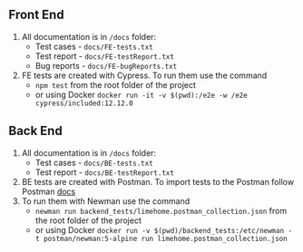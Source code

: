 ## Front End
1. All documentation is in `/docs` folder:
   - Test cases - `docs/FE-tests.txt`
   - Test report - `docs/FE-testReport.txt`
   - Bug reports - `docs/FE-bugReports.txt`
2. FE tests are created with Cypress. To run them use the command 
   - `npm test` from the root folder of the project
   - or using Docker `docker run -it -v $(pwd):/e2e -w /e2e cypress/included:12.12.0`  

## Back End
1. All documentation is in `/docs` folder:
   - Test cases - `docs/BE-tests.txt`
   - Test report - `docs/BE-testReport.txt`
2. BE tests are created with Postman. To import tests to the Postman follow Postman [docs](https://learning.postman.com/docs/getting-started/importing-and-exporting-data/#importing-postman-data)
3. To run them with Newman use the command 
   - `newman run backend_tests/limehome.postman_collection.json` from the root folder of the project
   - or using Docker `docker run -v $(pwd)/backend_tests:/etc/newman -t postman/newman:5-alpine run limehome.postman_collection.json`
